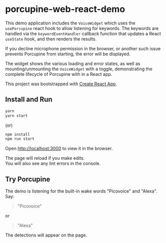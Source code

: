 # porcupine-web-react-demo

This demo application includes the `VoiceWidget` which uses the `usePorcupine` react hook to allow listening for keywords. The keywords are handled via the `keywordEventHandler` callback function that updates a React `useState` hook, and then renders the results.

If you decline microphone permission in the browser, or another such issue prevents Porcupine from starting, the error will be displayed.

The widget shows the various loading and error states, as well as mounting/unmounting the `VoiceWidget` with a toggle, demonstrating the complete lifecycle of Porcupine with in a React app.

This project was bootstrapped with [Create React App](https://github.com/facebook/create-react-app).

## Install and Run

```bash
yarn
yarn start
```

(or)

```bash
npm install
npm run start
```

Open [http://localhost:3000](http://localhost:3000) to view it in the browser.

The page will reload if you make edits.\
You will also see any lint errors in the console.

## Try Porcupine

The demo is listening for the built-in wake words "Picovoice" and "Alexa". Say:

> "Picovoice"

or

> "Alexa"

The detections will appear on the page.
